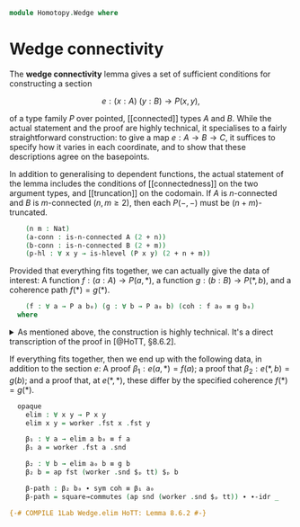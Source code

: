 <!--
```agda
open import 1Lab.Prelude

open import Data.Nat.Properties

open import Homotopy.Connectedness
```
-->

```agda
module Homotopy.Wedge where
```

# Wedge connectivity

The **wedge connectivity** lemma gives a set of sufficient conditions
for constructing a section

$$
e : (x : A)\ (y : B) \to P(x, y)\text{,}
$$

of a type family $P$ over pointed, [[connected]] types $A$ and $B$.
While the actual statement and the proof are highly technical, it
specialises to a fairly straightforward construction: to give a map $e :
A \to B \to C$, it suffices to specify how it varies in each coordinate,
and to show that these descriptions agree on the basepoints.

<!--
```agda
module
  Wedge
    {ℓ ℓ' ℓ''} {A∙@(A , a₀) : Type∙ ℓ} {B∙@(B , b₀) : Type∙ ℓ'} {P : A → B → Type ℓ''}
```
-->

In addition to generalising to dependent functions, the actual statement
of the lemma includes the conditions of [[connectedness]] on the two
argument types, and [[truncation]] on the codomain. If $A$ is
$n$-connected and $B$ is $m$-connected ($n, m \ge 2$), then each
$P(-,-)$ must be $(n+m)$-truncated.

```agda
    (n m : Nat)
    (a-conn : is-n-connected A (2 + n))
    (b-conn : is-n-connected B (2 + m))
    (p-hl : ∀ x y → is-hlevel (P x y) (2 + n + m))
```

Provided that everything fits together, we can actually give the data of
interest: A function $f : (a : A) \to P(a,*)$, a function $g : (b : B)
\to P(*,b)$, and a coherence path $f(*) = g(*)$.

```agda
    (f : ∀ a → P a b₀) (g : ∀ b → P a₀ b) (coh : f a₀ ≡ g b₀)
  where
```

<details>

<summary>As mentioned above, the construction is highly technical. It's
a direct transcription of the proof in [@HoTT, §8.6.2].</summary>

```agda
  private
    Q : A → Type (ℓ' ⊔ ℓ'')
    Q a = Σ ((b : B) → P a b) (λ k → k b₀ ≡ f a)

    rem₂' : (x : A) → is-hlevel (fibre (_∘ (λ _ → b₀)) (λ _ → f x)) (1 + n)
    rem₂' a = relative-n-type-const-plus {A = ⊤} (P a) (λ _ → b₀) (suc m) (suc n)
      (point-is-n-connected b₀ m b-conn)
      (λ b → subst (is-hlevel (P a b)) (sym (ap suc (+-sucr n m))) (p-hl a b))
      (λ _ → f a)

    opaque
      worker : Σ ((b : A) → Q b) (λ h → Path (⊤ → Q a₀) (λ _ → h a₀) (λ _ → g , sym coh))
      worker = connected-elimination-principle (suc n) Q hl (g , sym coh) a-conn where
        hl : (x : A) → is-hlevel (Q x) (suc n)
        hl x = retract→is-hlevel (suc n)
          (λ (p , q) → p , happly q tt)
          (λ (p , q) → p , funext λ _ → q)
          (λ _ → refl) (rem₂' x)
```

</details>

If everything fits together, then we end up with the following data, in
addition to the section $e$: A proof $\beta_1 : e(a,*) = f(a)$; a proof that
$\beta_2 : e(*,b) = g(b)$; and a proof that, at $e(*,*)$, these differ
by the specified coherence $f(*) = g(*)$.

```agda
  opaque
    elim : ∀ x y → P x y
    elim x y = worker .fst x .fst y

    β₁ : ∀ a → elim a b₀ ≡ f a
    β₁ a = worker .fst a .snd

    β₂ : ∀ b → elim a₀ b ≡ g b
    β₂ b = ap fst (worker .snd $ₚ tt) $ₚ b

    β-path : β₂ b₀ ∙ sym coh ≡ β₁ a₀
    β-path = square→commutes (ap snd (worker .snd $ₚ tt)) ∙ ∙-idr _

{-# COMPILE 1Lab Wedge.elim HoTT: Lemma 8.6.2 #-}
```
